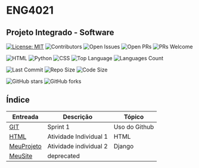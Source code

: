 # ENG4021
## Projeto Integrado - Software

[![License: MIT](https://img.shields.io/badge/license-MIT-orange.svg)](https://opensource.org/licenses/MIT)
![Contributors](https://img.shields.io/github/contributors/AlexandreMeslin/ENG4021)
![Open Issues](https://img.shields.io/github/issues/AlexandreMeslin/ENG4021)
![Open PRs](https://img.shields.io/github/issues-pr/AlexandreMeslin/ENG4021)
![PRs Welcome](https://img.shields.io/badge/PRs-welcome-magenta.svg)




![HTML](https://img.shields.io/badge/language-HTML-brown.svg)
![Python](https://img.shields.io/badge/language-Python-yellow.svg)
![CSS](https://img.shields.io/badge/language-CSS-red.svg)
![Top Language](https://img.shields.io/github/languages/top/AlexandreMeslin/ENG4021)
![Languages Count](https://img.shields.io/github/languages/count/AlexandreMeslin/ENG4021)

![Last Commit](https://img.shields.io/github/last-commit/AlexandreMeslin/INF1304)
![Repo Size](https://img.shields.io/github/repo-size/AlexandreMeslin/INF1304)
![Code Size](https://img.shields.io/github/languages/code-size/AlexandreMeslin/INF1304)

![GitHub stars](https://img.shields.io/github/stars/AlexandreMeslin/INF1304?style=social)
![GitHub forks](https://img.shields.io/github/forks/AlexandreMeslin/INF1304?style=social)

## Índice

| Entreada | Descrição | Tópico |
|---|---|---|
| [GIT](./GIT/) | Sprint 1 | Uso do Github |
| [HTML](./HTML/) | Atividade Individual 1 | HTML |
| [MeuProjeto](./MeuProjeto/) | Atividade individual 2 | Django |
| [MeuSite](MeuSite) | deprecated | |

